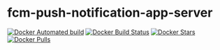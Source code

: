 # fcm-push-notification-app-server


[![Docker Automated build](https://img.shields.io/docker/automated/rm3l/fcm-push-notification-app-server.svg)](https://hub.docker.com/r/rm3l/fcm-push-notification-app-server) 
[![Docker Build Status](https://img.shields.io/docker/build/rm3l/fcm-push-notification-app-server.svg)](https://hub.docker.com/r/rm3l/fcm-push-notification-app-server) 
[![Docker Stars](https://img.shields.io/docker/stars/rm3l/fcm-push-notification-app-server.svg)](https://hub.docker.com/r/rm3l/fcm-push-notification-app-server) 
[![Docker Pulls](https://img.shields.io/docker/pulls/rm3l/fcm-push-notification-app-server.svg)](https://hub.docker.com/r/rm3l/fcm-push-notification-app-server)
